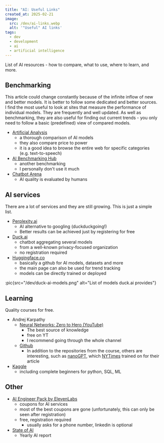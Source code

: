 ```yaml
---
title: "AI: Useful Links"
created_at: 2025-02-21
image:
  src: /dev/ai-links.webp
  alt: '"Useful" AI links'
tags:
  - dev
  - development
  - ai
  - artificial intelligence
---
```


List of AI resources - how to compare, what to use, where to learn, and more.

## Benchmarking

This article could change constantly because of the infinite inflow of new and better models. It is better to follow some dedicated and better sources. I find the most useful to look at sites that measure the performance of individual models. They are frequently and well updated. As well as benchmarking, they are also useful for finding out current trends - you only need to follow a basic (predefined) view of compared models.

- [Artificial Analysis](https://artificialanalysis.ai/)
  - a thorough comparison of AI models
  - they also compare price to power
  - it is a good idea to browse the entire web for specific categories (e.g. text-to-speech)
- [AI Benchmarking Hub](https://epoch.ai/data/ai-benchmarking-dashboard)
  - another benchmarking
  - I personally don't use it much
- [Chatbot Arena](https://lmarena.ai/)
  - AI quality is evaluated by humans

## AI services

There are a lot of services and they are still growing. This is just a simple list.

- [Perplexity.ai](https://www.perplexity.ai/)
  - AI alternative to googling (duckduckgoing!)
  - Better results can be achieved just by registering for free
- [Duck.ai](https://duck.ai/)
  - chatbot aggregating several models
  - from a well-known privacy-focused organization
  - no registration required
- [Huggingface.co](https://huggingface.co/models)
  - basically a github for AI models, datasets and more
  - the main page can also be used for trend tracking
  - models can be directly trained or deployed

:pic{src="/dev/duck-ai-models.png" alt="List of models duck.ai provides"}

## Learning

Quality courses for free.

- Andrej Karpathy
  - [Neural Networks: Zero to Hero (YouTube)](https://youtube.com/playlist?list=PLAqhIrjkxbuWI23v9cThsA9GvCAUhRvKZ)
    - The best source of knowledge
    - free on YT
    - I recommend going through the whole channel
  - [Github](https://github.com/karpathy)
    - In addition to the repositories from the course, others are interesting, such as [nanoGPT](https://github.com/karpathy/nanoGPT), which [NYTimes](https://www.nytimes.com/interactive/2023/04/26/upshot/gpt-from-scratch.html) trained on for their article
- [Kaggle](https://www.kaggle.com/learn)
  - including complete beginners for python, SQL, ML

## Other

- [AI Engineer Pack by ElevenLabs](https://www.aiengineerpack.com/)
  - coupons for AI services
  - most of the best coupons are gone (unfortunately, this can only be seen after registration)
  - free, registration required
    - usually asks for a phone number, linkedin is optional
- [State of AI](https://www.stateof.ai/)
  - Yearly AI report
